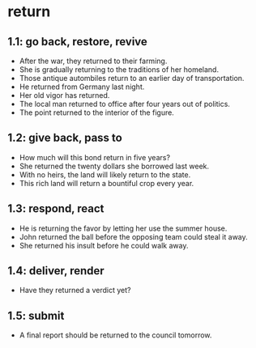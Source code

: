 # return
## 1.1: go back, restore, revive

  *  After the war, they returned to their farming.
  *  She is gradually returning to the traditions of her homeland.
  *  Those antique autombiles return to an earlier day of transportation.
  *  He returned from Germany last night.
  *  Her old vigor has returned.
  *  The local man returned to office after four years out of politics.
  *  The point returned to the interior of the figure.

## 1.2: give back, pass to

  *  How much will this bond return in five years?
  *  She returned the twenty dollars she borrowed last week.
  *  With no heirs, the land will likely return to the state.
  *  This rich land will return a bountiful crop every year.

## 1.3: respond, react

  *  He is returning the favor by letting her use the summer house.
  *  John returned the ball before the opposing team could steal it away.
  *  She returned his insult before he could walk away.

## 1.4: deliver, render

  *  Have they returned a verdict yet?

## 1.5: submit

  *  A final report should be returned to the council tomorrow.
